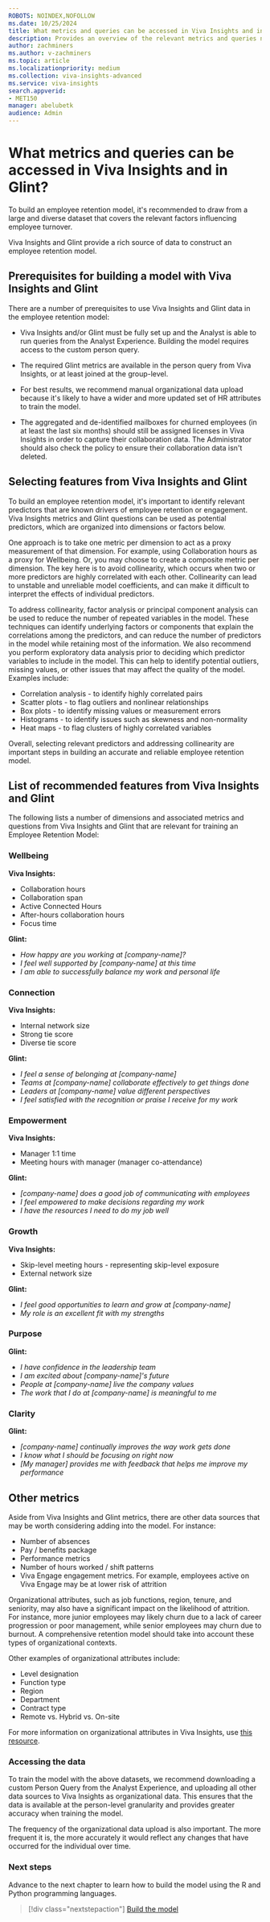 ```yaml
---
ROBOTS: NOINDEX,NOFOLLOW
ms.date: 10/25/2024
title: What metrics and queries can be accessed in Viva Insights and in Glint?
description: Provides an overview of the relevant metrics and queries needed to build an employee retention model.
author: zachminers
ms.author: v-zachminers
ms.topic: article
ms.localizationpriority: medium 
ms.collection: viva-insights-advanced 
ms.service: viva-insights
search.appverid: 
- MET150 
manager: abelubetk
audience: Admin
---
```


# What metrics and queries can be accessed in Viva Insights and in Glint?

To build an employee retention model, it's recommended to draw from a large and diverse dataset that covers the relevant factors influencing employee turnover.

Viva Insights and Glint provide a rich source of data to construct an employee retention model.

## Prerequisites for building a model with Viva Insights and Glint

There are a number of prerequisites to use Viva Insights and Glint data in the employee retention model:

* Viva Insights and/or Glint must be fully set up and the Analyst is able to run queries from the Analyst Experience. Building the model requires access to the custom person query.

* The required Glint metrics are available in the person query from Viva Insights, or at least joined at the group-level.

* For best results, we recommend manual organizational data upload because it's likely to have a wider and more updated set of HR attributes to train the model.

* The aggregated and de-identified mailboxes for churned employees (in at least the last six months) should still be assigned licenses in Viva Insights in order to capture their collaboration data. The Administrator should also check the policy to ensure their collaboration data isn't deleted.

## Selecting features from Viva Insights and Glint

To build an employee retention model, it's important to identify relevant predictors that are known drivers of employee retention or engagement. Viva Insights metrics and Glint questions can be used as potential predictors, which are organized into dimensions or factors below.

One approach is to take one metric per dimension to act as a proxy measurement of that dimension. For example, using Collaboration hours as a proxy for Wellbeing. Or, you may choose to create a composite metric per dimension. The key here is to avoid collinearity, which occurs when two or more predictors are highly correlated with each other. Collinearity can lead to unstable and unreliable model coefficients, and can make it difficult to interpret the effects of individual predictors.

To address collinearity, factor analysis or principal component analysis can be used to reduce the number of repeated variables in the model. These techniques can identify underlying factors or components that explain the correlations among the predictors, and can reduce the number of predictors in the model while retaining most of the information. We also recommend you perform exploratory data analysis prior to deciding which predictor variables to include in the model. This can help to identify potential outliers, missing values, or other issues that may affect the quality of the model. Examples include:

* Correlation analysis - to identify highly correlated pairs
* Scatter plots - to flag outliers and nonlinear relationships
* Box plots - to identify missing values or measurement errors
* Histograms - to identify issues such as skewness and non-normality
* Heat maps - to flag clusters of highly correlated variables

Overall, selecting relevant predictors and addressing collinearity are important steps in building an accurate and reliable employee retention model.

## List of recommended features from Viva Insights and Glint

The following lists a number of dimensions and associated metrics and questions from Viva Insights and Glint that are relevant for training an Employee Retention Model:

### Wellbeing

**Viva Insights:**

* Collaboration hours
* Collaboration span
* Active Connected Hours
* After-hours collaboration hours
* Focus time

**Glint:**

* *How happy are you working at [company-name]?*
* *I feel well supported by [company-name] at this time*
* *I am able to successfully balance my work and personal life*

### Connection

**Viva Insights:**

* Internal network size
* Strong tie score
* Diverse tie score

**Glint:**

* *I feel a sense of belonging at [company-name]*
* *Teams at [company-name] collaborate effectively to get things done*
* *Leaders at [company-name] value different perspectives*
* *I feel satisfied with the recognition or praise I receive for my work*

### Empowerment

**Viva Insights:**

* Manager 1:1 time
* Meeting hours with manager (manager co-attendance)

**Glint:**

* *[company-name] does a good job of communicating with employees*
* *I feel empowered to make decisions regarding my work*
* *I have the resources I need to do my job well*

### Growth

**Viva Insights:**

* Skip-level meeting hours - representing skip-level exposure
* External network size

**Glint:**

* *I feel good opportunities to learn and grow at [company-name]*
* *My role is an excellent fit with my strengths*

### Purpose

**Glint:**

* *I have confidence in the leadership team*
* *I am excited about [company-name]'s future*
* *People at [company-name] live the company values*
* *The work that I do at [company-name] is meaningful to me*

### Clarity

**Glint:**

* *[company-name] continually improves the way work gets done*
* *I know what I should be focusing on right now*
* *[My manager] provides me with feedback that helps me improve my performance*

## Other metrics

Aside from Viva Insights and Glint metrics, there are other data sources that may be worth considering adding into the model. For instance:

* Number of absences
* Pay / benefits package
* Performance metrics
* Number of hours worked / shift patterns
* Viva Engage engagement metrics. For example, employees active on Viva Engage may be at lower risk of attrition

Organizational attributes, such as job functions, region, tenure, and seniority, may also have a significant impact on the likelihood of attrition. For instance, more junior employees may likely churn due to a lack of career progression or poor management, while senior employees may churn due to burnout. A comprehensive retention model should take into account these types of organizational contexts.

Other examples of organizational attributes include:

* Level designation
* Function type
* Region
* Department
* Contract type
* Remote vs. Hybrid vs. On-site

For more information on organizational attributes in Viva Insights, use [this resource](../admin/org-data-overview.md).

### Accessing the data

To train the model with the above datasets, we recommend downloading a custom Person Query from the Analyst Experience, and uploading all other data sources to Viva Insights as organizational data. This ensures that the data is available at the person-level granularity and provides greater accuracy when training the model.

The frequency of the organizational data upload is also important. The more frequent it is, the more accurately it would reflect any changes that have occurred for the individual over time.

### Next steps

Advance to the next chapter to learn how to build the model using the R and Python programming languages.

> [!div class="nextstepaction"]
> [Build the model](how-to-build-an-employee-retention-model.md)